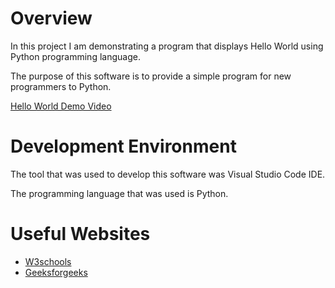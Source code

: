 # Overview

In this project I am demonstrating a program that displays Hello World using Python programming language.

The purpose of this software is to provide a simple program for new programmers to Python.

[Hello World Demo Video](https://youtu.be/wnI4-PLF4kg)

# Development Environment

The tool that was used to develop this software was Visual Studio Code IDE.

The programming language that was used is Python.

# Useful Websites

* [W3schools](https://www.w3schools.com/python/)
* [Geeksforgeeks](https://www.geeksforgeeks.org/python-program-to-print-hello-world/)